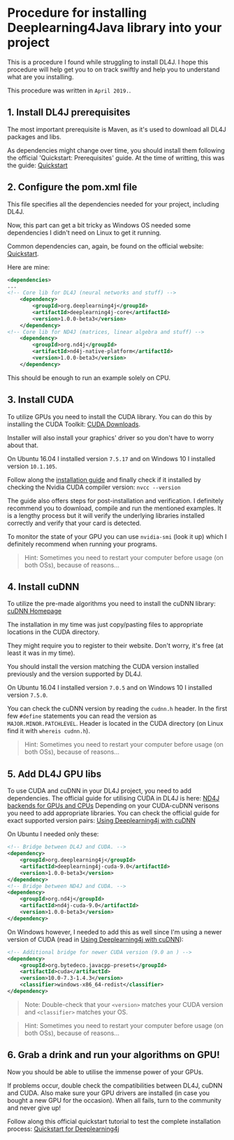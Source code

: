 # Procedure for installing Deeplearning4Java library into your project
This is a procedure I found while struggling to install DL4J.
I hope this procedure will help get you to on track swiftly and help you to understand what are you installing.

This procedure was written in `April 2019.`.

## 1. Install DL4J prerequisites
The most important prerequisite is Maven, as it's used to download all 
DL4J packages and libs.

As dependencies might change over time, you should install them following 
the official 'Quickstart: Prerequisites' guide.
At the time of writting, this was the guide: 
[Quickstart](https://deeplearning4j.org/docs/latest/deeplearning4j-quickstart)


## 2. Configure the pom.xml file
This file specifies all the dependencies needed for your project, including DL4J.

Now, this part can get a bit tricky as Windows OS needed some dependencies
 I didn't need on Linux to get it running. 

Common dependencies can, again, be found on the official website: [Quickstart](https://deeplearning4j.org/docs/latest/deeplearning4j-quickstart).

Here are mine:
```xml
<dependencies>
...
<!-- Core lib for DL4J (neural networks and stuff) -->
    <dependency>
        <groupId>org.deeplearning4j</groupId>
        <artifactId>deeplearning4j-core</artifactId>
        <version>1.0.0-beta3</version>
    </dependency>
<!-- Core lib for ND4J (matrices, linear algebra and stuff) -->
    <dependency>
        <groupId>org.nd4j</groupId>
        <artifactId>nd4j-native-platform</artifactId>
        <version>1.0.0-beta3</version>
    </dependency>
```

This should be enough to run an example solely on CPU.


## 3. Install CUDA
To utilize GPUs you need to install the CUDA library. You can do this by installing
the CUDA Toolkit: [CUDA Downloads](https://developer.nvidia.com/cuda-downloads).

Installer will also install your graphics' driver so you don't have to worry about that.

On Ubuntu 16.04 I installed version `7.5.17` and on Windows 10 I installed version `10.1.105`.

Follow along the [installation guide](https://docs.nvidia.com/cuda/index.html#installation-guides) and finally check if it installed by checking 
the Nvidia CUDA compiler version:
`nvcc --version`

The guide also offers steps for post-installation and verification.
I definitely recommend you to download, compile and run the mentioned examples. 
It is a lengthy process but it will verify the underlying libraries installed correctly and verify that your card is detected. 

To monitor the state of your GPU you can use `nvidia-smi` (look it up) which I definitely recommend when running your programs.

> Hint: Sometimes you need to restart your computer before usage (on both OSs), because of reasons...


## 4. Install cuDNN
To utilize the pre-made algorithms you need to install the cuDNN library:
[cuDNN Homepage](https://developer.nvidia.com/cudnn)

The installation in my time was just copy/pasting files to appropriate locations in the CUDA directory.

They might require you to register to their website. 
Don't worry, it's free (at least it was in my time).

You should install the version matching the CUDA version installed previously 
and the version supported by DL4J.

On Ubuntu 16.04 I installed version `7.0.5` and on Windows 10 I installed version `7.5.0`.

You can check the cuDNN version by reading the `cudnn.h` header. In the first few `#define` statements 
you can read the version as `MAJOR.MINOR.PATCHLEVEL`. Header is located in the CUDA directory (on Linux find it with `whereis cudnn.h`).

> Hint: Sometimes you need to restart your computer before usage (on both OSs), because of reasons...


## 5. Add DL4J GPU libs
To use CUDA and cuDNN in your DL4J project, you need to add dependencies.
The official guide for utilising CUDA in DL4J is here: [ND4J backends for GPUs and CPUs](https://deeplearning4j.org/docs/latest/deeplearning4j-config-gpu-cpu)
Depending on your CUDA-cuDNN verisons you need to add appropriate libraries.
You can check the official guide for exact supported version pairs:
[Using Deeplearning4j with cuDNN](https://deeplearning4j.org/docs/latest/deeplearning4j-config-cudnn)

On Ubuntu I needed only these:
```xml
<!-- Bridge between DL4J and CUDA. -->
<dependency>
    <groupId>org.deeplearning4j</groupId>
    <artifactId>deeplearning4j-cuda-9.0</artifactId>
    <version>1.0.0-beta3</version>
</dependency>
<!-- Bridge between ND4J and CUDA. -->
<dependency>
    <groupId>org.nd4j</groupId>
    <artifactId>nd4j-cuda-9.0</artifactId>
    <version>1.0.0-beta3</version>
</dependency>
``` 

On Windows however, I needed to add this as well since I'm using a newer version of CUDA
(read in [Using Deeplearning4j with cuDNN](https://deeplearning4j.org/docs/latest/deeplearning4j-config-cudnn)):
```xml
<!-- Additional bridge for newer CUDA version (9.0 an ) -->
<dependency>
    <groupId>org.bytedeco.javacpp-presets</groupId>
    <artifactId>cuda</artifactId>
    <version>10.0-7.3-1.4.3</version>
    <classifier>windows-x86_64-redist</classifier>
</dependency>
```

> Note: Double-check that your `<version>` matches your CUDA version and `<classifier>` matches your OS.

> Hint: Sometimes you need to restart your computer before usage (on both OSs), because of reasons...


## 6. Grab a drink and run your algorithms on GPU!
Now you should be able to utilise the immense power of your GPUs.

If problems occur, double check the compatibilities between DL4J, cuDNN and CUDA.
Also make sure your GPU drivers are installed (in case you bought a new GPU for the occasion).
When all fails, turn to the community and never give up!

Follow along this official quickstart tutorial to test the complete installation process:
[Quickstart for Deeplearning4j](https://deeplearning4j.org/tutorials/00-quickstart-for-deeplearning4j)
